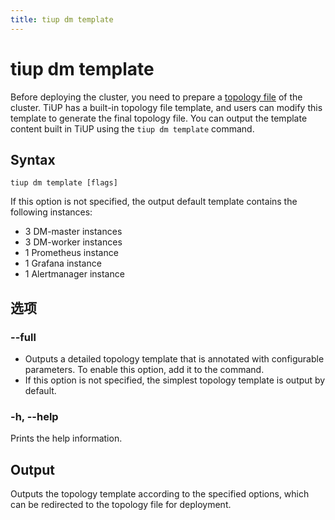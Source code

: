 ```yaml
---
title: tiup dm template
---
```


# tiup dm template

Before deploying the cluster, you need to prepare a [topology file](/tiup/tiup-dm-topology-reference.md) of the cluster. TiUP has a built-in topology file template, and users can modify this template to generate the final topology file. You can output the template content built in TiUP using the `tiup dm template` command.

## Syntax

```shell
tiup dm template [flags]
```

If this option is not specified, the output default template contains the following instances:

- 3 DM-master instances
- 3 DM-worker instances
- 1 Prometheus instance
- 1 Grafana instance
- 1 Alertmanager instance

## 选项

### --full

- Outputs a detailed topology template that is annotated with configurable parameters. To enable this option, add it to the command.
- If this option is not specified, the simplest topology template is output by default.

### -h, --help

Prints the help information.

## Output

Outputs the topology template according to the specified options, which can be redirected to the topology file for deployment.
